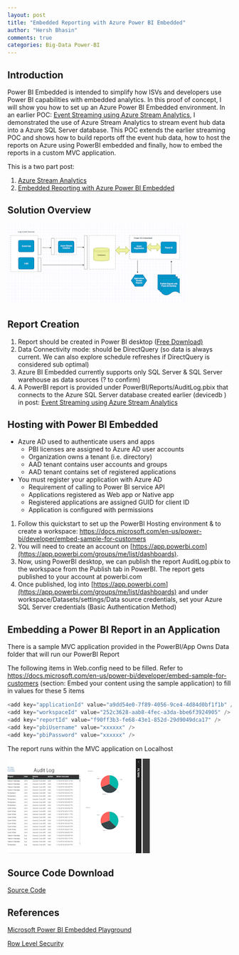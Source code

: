 ```yaml
---
layout: post
title: "Embedded Reporting with Azure Power BI Embedded"
author: "Hersh Bhasin"
comments: true
categories: Big-Data Power-BI
---
```

## Introduction 

Power BI Embedded is intended to simplify how ISVs and developers use Power BI capabilities with embedded analytics. In this proof of concept, I will show you how to set up an Azure  Power BI Embedded environment. In an earlier POC: [Event Streaming using Azure Stream Analytics](https://hershbhasin.com/2019-08-05/azure-stream-analytics), I demonstrated the use of Azure Stream Analytics to stream event hub data into a Azure SQL Server database. This POC extends the earlier streaming POC and shows how to build reports off the event hub data, how to host the reports on Azure using PowerBI embedded and finally, how to embed the reports in a custom MVC application.

This is a two part post:

1. [Azure Stream Analytics](https://hershbhasin.com/2019-08-05/azure-stream-analytics )
2. [Embedded Reporting with Azure Power BI Embedded](https://hershbhasin.com/2019-08-06/powerbi-embedded)


## Solution Overview

![](/assets/powerbi_1.PNG)

## Report Creation

1. Report should be created in Power BI desktop ([Free Download)](https://powerbi.microsoft.com/en-us/desktop/)
2. Data Connectivity mode: should be DirectQuery (so data is always current. We can also explore schedule refreshes if DirectQuery is considered sub optimal)
3. Azure BI Embedded currently supports only SQL Server & SQL Server  warehouse as data sources (? to confirm)
4. A PowerBI report is provided under PowerBI/Reports/AuditLog.pbix that connects to the Azure SQL Server database created earlier (devicedb ) in post: [Event Streaming using Azure Stream Analytics](https://tech.hershbhasin.com/2019/04/event-streaming-using-azure-stream_2.html)

## Hosting with Power BI Embedded

- Azure AD used to authenticate users and apps
  - PBI licenses are assigned to Azure AD user accounts
  - Organization owns a tenant (i.e. directory)
  - AAD tenant contains user accounts and groups
  - AAD tenant contains set of registered applications
- You must register your application with Azure AD
  - Requirement of calling to Power BI service API
  - Applications registered as Web app or Native app
  - Registered applications are assigned GUID for client ID
  - Application is configured with permissions

1. Follow this quickstart to set up the PowerBI Hosting environment  & to create a workspace: <https://docs.microsoft.com/en-us/power-bi/developer/embed-sample-for-customers>
2. You will need to create an account on [https://app.powerbi.com](https://app.powerbi.com/groups/me/list/dashboards).
3. Now, using PowerBI desktop, we can publish the report AuditLog.pbix to the workspace from the Publish tab in PowerBI. The report gets published to your account at powerbi.com
4. Once published, log into [https://app.powerbi.com](https://app.powerbi.com/groups/me/list/dashboards) and under workspace/Datasets/settings/Data source credentials, set your Azure SQL Server credentials  (Basic Authentication Method)

## Embedding a Power BI Report in an Application

There is a sample MVC application provided in the PowerBI/App Owns Data folder that will run our PowerBI Report

The following items in Web.config need to be filled. Refer to <https://docs.microsoft.com/en-us/power-bi/developer/embed-sample-for-customers> (section: Embed your content using the sample application) to fill in values for these 5 items

```javascript
<add key="applicationId" value="a9dd54e0-7f89-4056-9ce4-4d84d0bf1f1b" />
<add key="workspaceId" value="252c3628-aab8-4fec-a3da-bbe6f3924905" />
<add key="reportId" value="f90ff3b3-fe68-43e1-852d-29d9049dca17" />
<add key="pbiUsername" value="xxxxxx" />
<add key="pbiPassword" value="xxxxxx" />
```

The report runs within the MVC application on Localhost

![](/assets/powerbi_2.PNG)

## Source Code Download

[Source Code](https://github.com/hershbhasin/AzureSamples/tree/master/AzureStreaming)

## References

 [Microsoft Power BI Embedded Playground](https://microsoft.github.io/PowerBI-JavaScript/demo/v2-demo/index.html)

[Row Level Security](https://docs.microsoft.com/en-us/power-bi/developer/embedded-row-level-security)


